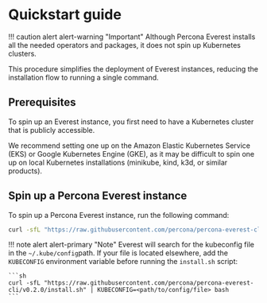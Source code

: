 # Quickstart guide

!!! caution alert alert-warning "Important"
    Although Percona Everest installs all the needed operators and packages, it does not spin up Kubernetes clusters.


This procedure simplifies the deployment of Everest instances, reducing the installation flow to running a single command.


## Prerequisites

To spin up an Everest instance, you first need to have a Kubernetes cluster that is publicly accessible.

We recommend setting one up on the Amazon Elastic Kubernetes Service (EKS) or Google Kubernetes Engine (GKE), as it may be difficult to spin one up on local Kubernetes installations (minikube, kind, k3d, or similar products).


## Spin up a Percona Everest instance

To spin up a Percona Everest instance, run the following command:

```sh
curl -sfL "https://raw.githubusercontent.com/percona/percona-everest-cli/v0.2.0/install.sh" | bash
```

!!! note alert alert-primary "Note"
    Everest will search for the kubeconfig file in the `~/.kube/config`path. If your file is located elsewhere, add the `KUBECONFIG` environment variable before running the `install.sh` script:
    
    ```sh
    curl -sfL "https://raw.githubusercontent.com/percona/percona-everest-cli/v0.2.0/install.sh" | KUBECONFIG=<path/to/config/file> bash
    ```
